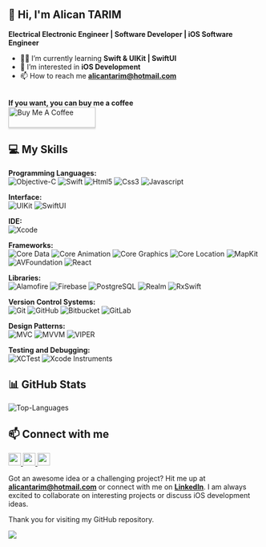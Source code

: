 ## 👋 Hi, I'm Alican TARIM

**Electrical Electronic Engineer | Software Developer | iOS Software Engineer**

- 👨‍💻 I’m currently learning **Swift & UIKit | SwiftUI**
-  I’m interested in **iOS Development**
- 📫 How to reach me **alicantarim@hotmail.com** <br><br>

**If you want, you can buy me a coffee** <br>
<a href="https://www.buymeacoffee.com/alicantarim" target="_blank"><img src="https://www.buymeacoffee.com/assets/img/custom_images/orange_img.png" alt="Buy Me A Coffee" style="height: 41px !important;width: 174px !important;box-shadow: 0px 3px 2px 0px rgba(190, 190, 190, 0.5) !important;-webkit-box-shadow: 0px 3px 2px 0px rgba(190, 190, 190, 0.5) !important;" ></a>

## 💻 My Skills <br>
**Programming Languages:** <br>
![Objective-C](https://img.shields.io/badge/objective--c-438EFF?style=for-the-badge&logo=apple&logoColor=white)
![Swift](https://img.shields.io/badge/swift-F54A2A?style=for-the-badge&logo=swift&logoColor=white)
![Html5](https://img.shields.io/badge/HTML5-E34F26?style=for-the-badge&logo=html5&logoColor=white)
![Css3](https://img.shields.io/badge/CSS3-1572B6?style=for-the-badge&logo=css3&logoColor=white)
![Javascript](https://img.shields.io/badge/JavaScript-F7DF1E?style=for-the-badge&logo=javascript&logoColor=white)

**Interface:** <br>
![UIKit](https://img.shields.io/badge/uikit-2396F3?style=for-the-badge&logo=swift&logoColor=white)
![SwiftUI](https://img.shields.io/badge/swiftui-007AFF?style=for-the-badge&logo=swift&logoColor=white)

**IDE:**<br>
![Xcode](https://img.shields.io/badge/xcode-1575F9?style=for-the-badge&logo=xcode&logoColor=white)

**Frameworks:** <br>
![Core Data](https://img.shields.io/badge/core%20data-1D8EFD?style=for-the-badge&logo=apple&logoColor=white)
![Core Animation](https://img.shields.io/badge/core%20animation-FFA500?style=for-the-badge&logo=swift&logoColor=white)
![Core Graphics](https://img.shields.io/badge/core%20graphics-4B8A08?style=for-the-badge&logo=swift&logoColor=white)
![Core Location](https://img.shields.io/badge/core%20location-00A4FF?style=for-the-badge&logo=swift&logoColor=white)
![MapKit](https://img.shields.io/badge/mapkit-0078D7?style=for-the-badge&logo=apple&logoColor=white)
![AVFoundation](https://img.shields.io/badge/avfoundation-FF2D55?style=for-the-badge&logo=apple&logoColor=white)
![React](https://img.shields.io/badge/react-1572B6?style=for-the-badge&logo=react&logoColor=white)


**Libraries:** <br>
![Alamofire](https://img.shields.io/badge/alamofire-EC5766?style=for-the-badge&logo=swift&logoColor=white)
![Firebase](https://img.shields.io/badge/firebase-039BE5?style=for-the-badge&logo=firebase&logoColor=white)
![PostgreSQL](https://img.shields.io/badge/Postgresql-0052CC?style=for-the-badge&logo=Postgresql&logoColor=white)
![Realm](https://img.shields.io/badge/realm-39477F?style=for-the-badge&logo=realm&logoColor=white)
![RxSwift](https://img.shields.io/badge/rxswift-DD0B78?style=for-the-badge&logo=reactivex&logoColor=white)

**Version Control Systems:** <br>
![Git](https://img.shields.io/badge/git-F05032?style=for-the-badge&logo=git&logoColor=white)
![GitHub](https://img.shields.io/badge/github-181717?style=for-the-badge&logo=github&logoColor=white)
![Bitbucket](https://img.shields.io/badge/bitbucket-0052CC?style=for-the-badge&logo=bitbucket&logoColor=white)
![GitLab](https://img.shields.io/badge/gitlab-FC6D26?style=for-the-badge&logo=gitlab&logoColor=white)

**Design Patterns:** <br>
![MVC](https://img.shields.io/badge/mvc-6C9BCC?style=for-the-badge&logo=apple&logoColor=white)
![MVVM](https://img.shields.io/badge/mvvm-4A90E2?style=for-the-badge&logo=apple&logoColor=white)
![VIPER](https://img.shields.io/badge/viper-00B2A9?style=for-the-badge&logo=apple&logoColor=white)

**Testing and Debugging:** <br>
![XCTest](https://img.shields.io/badge/xctest-FA1E2D?style=for-the-badge&logo=apple&logoColor=white)
![Xcode Instruments](https://img.shields.io/badge/xcode%20instruments-0071C5?style=for-the-badge&logo=apple&logoColor=white)

## 📊 GitHub Stats
![Top-Languages](https://github-readme-stats.vercel.app/api/top-langs/?username=alicantarim&theme=dark&hide_border=false&include_all_commits=false&count_private=false&layout=compact)

## 📫 Connect with me
<p align="left">
<a href="https://www.twitter.com/alicantarim" target="_blank" rel="noreferrer"> <picture> <source media="(prefers-color-scheme: dark)" srcset="https://raw.githubusercontent.com/danielcranney/readme-generator/main/public/icons/socials/twitter-dark.svg" /> <source media="(prefers-color-scheme: light)" srcset="https://raw.githubusercontent.com/danielcranney/readme-generator/main/public/icons/socials/twitter.svg" /> <img src="https://raw.githubusercontent.com/danielcranney/readme-generator/main/public/icons/socials/twitter.svg" width="25" height="25" /> </picture> </a>
<a href="http://www.instagram.com/alicantarim" target="_blank" rel="noreferrer"> <picture> <source media="(prefers-color-scheme: dark)" srcset="undefined" /> <source media="(prefers-color-scheme: light)" srcset="https://raw.githubusercontent.com/danielcranney/readme-generator/main/public/icons/socials/instagram.svg" /> <img src="https://raw.githubusercontent.com/danielcranney/readme-generator/main/public/icons/socials/instagram.svg" width="25" height="25" /> </picture> </a>
<a href="https://linkedin.com/in/alicantarim" target="_blank" rel="noreferrer"> <picture> <source media="(prefers-color-scheme: dark)" srcset="https://raw.githubusercontent.com/danielcranney/readme-generator/main/public/icons/socials/linkedin-dark.svg" /> <source media="(prefers-color-scheme: light)" srcset="https://raw.githubusercontent.com/danielcranney/readme-generator/main/public/icons/socials/linkedin.svg" /> <img src="https://raw.githubusercontent.com/danielcranney/readme-generator/main/public/icons/socials/linkedin.svg" width="25" height="25" /> </picture> </a>
</p>

Got an awesome idea or a challenging project? Hit me up at [**alicantarim@hotmail.com**](mailto:alicantarim@hotmail.com) or connect with me on [**LinkedIn**](https://www.linkedin.com/in/alicantarim/). I am always excited to collaborate on interesting projects or discuss iOS development ideas.

Thank you for visiting my GitHub repository.
<br>

[![](https://visitcount.itsvg.in/api?id=alicantarim&label=Profile%20Views&color=0&icon=1&pretty=false)](https://visitcount.itsvg.in)

